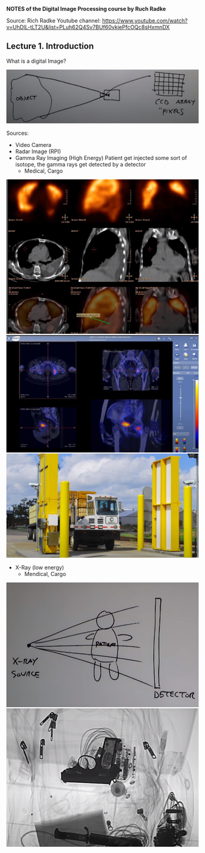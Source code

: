 **NOTES of the Digital Image Processing course by Ruch Radke**

Source:
  Rich Radke Youtube channel:
  https://www.youtube.com/watch?v=UhDlL-tLT2U&list=PLuh62Q4Sv7BUf60vkjePfcOQc8sHxmnDX
  
  
  
## Lecture 1. Introduction

What is a digital Image?

![camera](origin_of_image.png)

Sources:
- Video Camera
- Radar Image (RPI)
- Gamma Ray Imaging (High Energy)
    Patient get injected some sort of isotope, the gamma rays get detected by a detector
    - Medical, Cargo

![medical_example_1](medical_example_1.png)
![medical_example_2](medical_example_2.png)
![cargo_example_3](cargo_example_3.png)

- X-Ray (low energy)
    - Mendical, Cargo

![x-ray](x_ray_example.png)
![X-ray2](x_ray_example_2.png)
